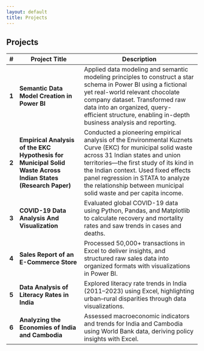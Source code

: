 ```yaml
---
layout: default
title: Projects
---
```


## Projects

| #  | Project Title                                                                 | Description |
|----|------------------------------------------------------------------------------|-------------|
| **1** | **Semantic Data Model Creation in Power BI** | Applied data modeling and semantic modeling principles to construct a star schema in Power BI using a fictional yet real-world relevant chocolate company dataset. Transformed raw data into an organized, query-efficient structure, enabling in-depth business analysis and reporting. |
| **2** | **Empirical Analysis of the EKC Hypothesis for Municipal Solid Waste Across Indian States (Research Paper)** | Conducted a pioneering empirical analysis of the Environmental Kuznets Curve (EKC) for municipal solid waste across 31 Indian states and union territories—the first study of its kind in the Indian context. Used fixed effects panel regression in STATA to analyze the relationship between municipal solid waste and per capita income. |
| **3** | **COVID-19 Data Analysis And Visualization** | Evaluated global COVID-19 data using Python, Pandas, and Matplotlib to calculate recovery and mortality rates and saw trends in cases and deaths. |
| **4** | **Sales Report of an E-Commerce Store** | Processed 50,000+ transactions in Excel to deliver insights, and structured raw sales data into organized formats with visualizations in Power BI. |
| **5** | **Data Analysis of Literacy Rates in India** | Explored literacy rate trends in India (2011–2023) using Excel, highlighting urban–rural disparities through data visualizations. |
| **6** | **Analyzing the Economies of India and Cambodia** | Assessed macroeconomic indicators and trends for India and Cambodia using World Bank data, deriving policy insights with Excel. |
